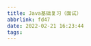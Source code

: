 ```yaml
---
title: Java基础复习（面试）
abbrlink: fd47
date: 2022-02-21 16:23:44
tags:
---
```










































































